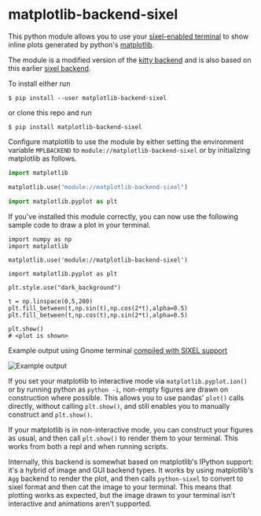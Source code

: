 # matplotlib-backend-sixel

This python module allows you to use your [sixel-enabled terminal](https://www.arewesixelyet.com/) to show inline plots generated by python's [matplotlib](https://github.com/matplotlib/matplotlib).

The module is a modified version of the [kitty backend](https://github.com/jktr/matplotlib-backend-kitty) and is also based on this earlier [sixel backend](https://github.com/jonathf/matplotlib-sixel).

To install either run

`$ pip install --user matplotlib-backend-sixel`

or clone this repo and run

`$ pip install matplotlib-backend-sixel`

Configure matplotlib to use the module by either setting the environment variable `MPLBACKEND` to `module://matplotlib-backend-sixel` or by initializing matplotlib as follows.

```python
import matplotlib

matplotlib.use("module://matplotlib-backend-sixel")

import matplotlib.pyplot as plt
```

If you've installed this module correctly, you can now use the following sample code to draw a plot in your terminal.

```
import numpy as np
import matplotlib

matplotlib.use('module://matplotlib-backend-sixel')

import matplotlib.pyplot as plt

plt.style.use("dark_background")

t = np.linspace(0,5,200)
plt.fill_between(t,np.sin(t),np.cos(2*t),alpha=0.5)
plt.fill_between(t,np.cos(t),np.sin(2*t),alpha=0.5)

plt.show()
# <plot is shown>
```

Example output using Gnome terminal [compiled with SIXEL support](https://github.com/mate-desktop/mate-terminal/issues/410)

![Example output](resources/demo.png)

If you set your matplotlib to interactive mode via `matplotlib.pyplot.ion()` or by running python as `python -i`, non-empty figures are drawn on construction where possible. This allows you to use pandas' `plot()` calls directly, without calling `plt.show()`, and still enables you to manually construct and `plt.show()`.

If your matplotlib is in non-interactive mode, you can construct your figures as usual, and then call `plt.show()` to render them to your terminal. This works from both a repl and when running scripts.

Internally, this backend is somewhat based on matplotlib's IPython support: it's a hybrid of image and GUI backend types. It works by using matplotlib's `Agg` backend to render the plot, and then calls `python-sixel` to convert to sixel format and then cat the image to your terminal. This means that plotting works as expected, but the image drawn to your terminal isn't interactive and animations aren't supported.

